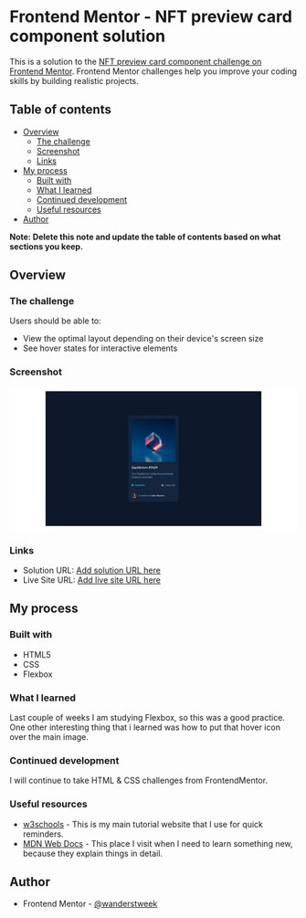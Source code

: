 # Frontend Mentor - NFT preview card component solution

This is a solution to the [NFT preview card component challenge on Frontend Mentor](https://www.frontendmentor.io/challenges/nft-preview-card-component-SbdUL_w0U). Frontend Mentor challenges help you improve your coding skills by building realistic projects.

## Table of contents

- [Overview](#overview)
  - [The challenge](#the-challenge)
  - [Screenshot](#screenshot)
  - [Links](#links)
- [My process](#my-process)
  - [Built with](#built-with)
  - [What I learned](#what-i-learned)
  - [Continued development](#continued-development)
  - [Useful resources](#useful-resources)
- [Author](#author)


**Note: Delete this note and update the table of contents based on what sections you keep.**

## Overview

### The challenge

Users should be able to:

- View the optimal layout depending on their device's screen size
- See hover states for interactive elements

### Screenshot

![](images/screenshot.png)

### Links

- Solution URL: [Add solution URL here](https://your-solution-url.com)
- Live Site URL: [Add live site URL here](https://your-live-site-url.com)

## My process

### Built with

- HTML5
- CSS
- Flexbox

### What I learned

Last couple of weeks I am studying Flexbox, so this was a good practice.
One other interesting thing that i learned was how to put that hover icon over the main image.



### Continued development

I will continue to take HTML & CSS challenges from FrontendMentor.

### Useful resources

- [w3schools](https://www.w3schools.com) - This is my main tutorial website that I use for quick reminders.
- [MDN Web Docs](https://developer.mozilla.org/en-US/) - This place I visit when I need to learn something new, because they explain things in detail.


## Author

- Frontend Mentor - [@wanderstweek](https://www.frontendmentor.io/profile/wanderstweek)

